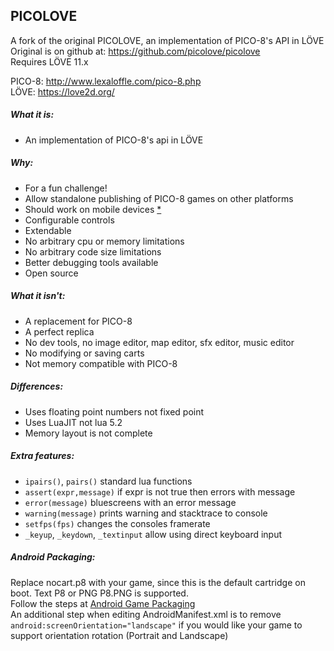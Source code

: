 PICOLOVE
--------

A fork of the original PICOLOVE, an implementation of PICO-8's API in LÖVE  
Original is on github at: https://github.com/picolove/picolove  
Requires LÖVE 11.x

PICO-8: http://www.lexaloffle.com/pico-8.php  
LÖVE: https://love2d.org/

##### What it is:

 * An implementation of PICO-8's api in LÖVE

##### Why:

 * For a fun challenge!
 * Allow standalone publishing of PICO-8 games on other platforms
  * Should work on mobile devices [*](#android-packaging)
 * Configurable controls
 * Extendable
 * No arbitrary cpu or memory limitations
 * No arbitrary code size limitations
 * Better debugging tools available
 * Open source

##### What it isn't:

 * A replacement for PICO-8
 * A perfect replica
 * No dev tools, no image editor, map editor, sfx editor, music editor
 * No modifying or saving carts
 * Not memory compatible with PICO-8

##### Differences:

 * Uses floating point numbers not fixed point
 * Uses LuaJIT not lua 5.2
 * Memory layout is not complete

##### Extra features:

 * `ipairs()`, `pairs()` standard lua functions
 * `assert(expr,message)` if expr is not true then errors with message
 * `error(message)` bluescreens with an error message
 * `warning(message)` prints warning and stacktrace to console
 * `setfps(fps)` changes the consoles framerate
 * `_keyup`, `_keydown`, `_textinput` allow using direct keyboard input

##### Android Packaging:

Replace nocart.p8 with your game, since this is the default cartridge on boot. Text P8 or PNG P8.PNG is supported.  
Follow the steps at [Android Game Packaging](https://bitbucket.org/MartinFelis/love-android-sdl2/wiki/Game_Packaging)  
An additional step when editing AndroidManifest.xml is to remove ```android:screenOrientation="landscape"``` if you would like your game to support orientation rotation (Portrait and Landscape)
